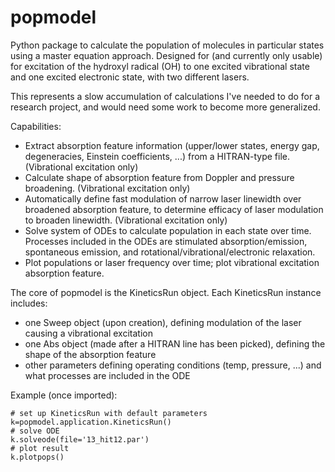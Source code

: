 popmodel
========
Python package to calculate the population of molecules in particular states using a master equation approach. Designed for (and currently only usable) for excitation of the hydroxyl radical (OH) to one excited vibrational state and one excited electronic state, with two different lasers.

This represents a slow accumulation of calculations I've needed to do for a research project, and would need some work to become more generalized.

Capabilities:
- Extract absorption feature information (upper/lower states, energy gap, degeneracies, Einstein coefficients, ...) from a HITRAN-type file. (Vibrational excitation only)
- Calculate shape of absorption feature from Doppler and pressure broadening. (Vibrational excitation only)
- Automatically define fast modulation of narrow laser linewidth over broadened absorption feature, to determine efficacy of laser modulation to broaden linewidth. (Vibrational excitation only)
- Solve system of ODEs to calculate population in each state over time. Processes included in the ODEs are stimulated absorption/emission, spontaneous emission, and rotational/vibrational/electronic relaxation.
- Plot populations or laser frequency over time; plot vibrational excitation absorption feature.

The core of popmodel is the KineticsRun object. Each KineticsRun instance includes:
- one Sweep object (upon creation), defining modulation of the laser causing a vibrational excitation
- one Abs object (made after a HITRAN line has been picked), defining the shape of the absorption feature
- other parameters defining operating conditions (temp, pressure, ...) and what processes are included in the ODE

Example (once imported):

    # set up KineticsRun with default parameters
    k=popmodel.application.KineticsRun()
    # solve ODE
    k.solveode(file='13_hit12.par')
    # plot result
    k.plotpops()